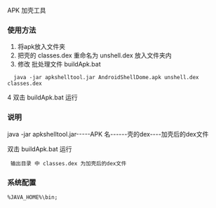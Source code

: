 APK 加壳工具

### 使用方法 ###

 1.  将apk放入文件夹
 2.  把壳的 classes.dex 重命名为 unshell.dex  放入文件夹内
 3.   修改 批处理文件  buildApk.bat

  `  java -jar apkshelltool.jar AndroidShellDome.apk unshell.dex classes.dex`

  4 双击 buildApk.bat 运行



### 说明 ###
   java -jar apkshelltool.jar-----APK 名------壳的dex----加壳后的dex文件

 双击  buildApk.bat  运行
 
     输出目录 中 classes.dex 为加壳后的dex文件


### 系统配置 
		
						
    %JAVA_HOME%\bin;
   

